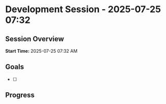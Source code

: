 # Development Session - 2025-07-25 07:32

## Session Overview
**Start Time:** 2025-07-25 07:32 AM

## Goals
- [ ] 

## Progress
